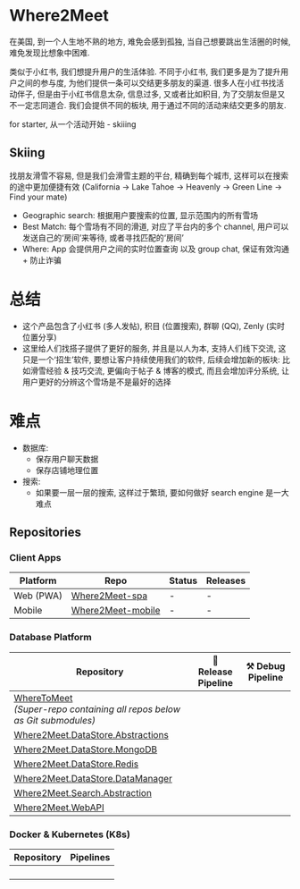 # Where2Meet

在美国, 到一个人生地不熟的地方, 难免会感到孤独, 当自己想要跳出生活圈的时候, 难免发现比想象中困难.

类似于小红书, 我们想提升用户的生活体验. 不同于小红书, 我们更多是为了提升用户之间的参与度, 为他们提供一条可以交结更多朋友的渠道. 很多人在小红书找活动伴子, 但是由于小红书信息太杂, 信息过多, 又或者比如积目, 为了交朋友但是又不一定志同道合. 我们会提供不同的板块, 用于通过不同的活动来结交更多的朋友.

for starter, 从一个活动开始 - skiiing

## Skiing

找朋友滑雪不容易, 但是我们会滑雪主题的平台, 精确到每个城市, 这样可以在搜索的途中更加便捷有效 (California -> Lake Tahoe -> Heavenly -> Green Line -> Find your mate)

- Geographic search: 根据用户要搜索的位置, 显示范围内的所有雪场
- Best Match: 每个雪场有不同的滑道, 对应了平台内的多个 channel, 用户可以发送自己的‘房间’来等待, 或者寻找匹配的‘房间’
- Where: App 会提供用户之间的实时位置查询 以及 group chat, 保证有效沟通 + 防止诈骗

# 总结

- 这个产品包含了小红书 (多人发帖), 积目 (位置搜索), 群聊 (QQ), Zenly (实时位置分享)
- 这里给人们找搭子提供了更好的服务, 并且是以人为本, 支持人们线下交流, 这只是一个‘招生’软件, 要想让客户持续使用我们的软件, 后续会增加新的板块: 比如滑雪经验 & 技巧交流, 更偏向于帖子 & 博客的模式, 而且会增加评分系统, 让用户更好的分辨这个雪场是不是最好的选择

# 难点

- 数据库:
  - 保存用户聊天数据
  - 保存店铺地理位置
- 搜索:
  - 如果要一层一层的搜索, 这样过于繁琐, 要如何做好 search engine 是一大难点

## Repositories

### Client Apps

| Platform  | Repo                                                                  | Status | Releases |
| --------- | --------------------------------------------------------------------- | ------ | -------- |
| Web (PWA) | [Where2Meet-spa](https://github.com/Where2Meet/WhereToMeet-spa)       | -      | -        |
| Mobile    | [Where2Meet-mobile](https://github.com/Where2Meet/WhereToMeet-mobile) | -      | -        |

### Database Platform

| Repository                                                                                                                 | 🚀 Release Pipeline | ⚒️ Debug Pipeline |
| -------------------------------------------------------------------------------------------------------------------------- | ------------------- | ----------------- |
| [WhereToMeet](https://github.com/Where2Meet/Where2Meet) <br /> _(Super-repo containing all repos below as Git submodules)_ |                     |                   |
| [Where2Meet.DataStore.Abstractions](https://github.com/Where2Meet/Where2Meet.DataStore.Abstraction)                        |                     |                   |
| [Where2Meet.DataStore.MongoDB](https://github.com/Where2Meet/Where2Meet.DataStore.MongoDB)                                 |                     |                   |
| [Where2Meet.DataStore.Redis](https://github.com/Where2Meet/Where2Meet.DataStore.Redis)                                     |                     |                   |
| [Where2Meet.DataStore.DataManager](https://github.com/Where2Meet/Where2Meet.DataStore.DataManager)                         |                     |                   |
| [Where2Meet.Search.Abstraction](https://github.com/Where2Meet/Where2Meet.Search.Abstraction)                               |                     |                   |
| [Where2Meet.WebAPI](https://github.com/Where2Meet/Where2Meet.WebAPI)                                                       |                     |                   |

### Docker & Kubernetes (K8s)

| Repository | Pipelines |
| ---------- | --------- |
|            |           |
|            |           |
|            |           |
|            |           |
